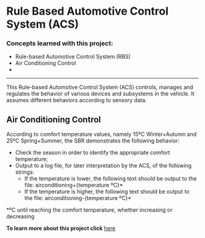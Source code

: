 # Rule Based Automotive Control System (ACS)

### Concepts learned with this project:
 
- Rule-based Automotive Control System (RBS)
- Air Conditioning Control
- 
---

This Rule-based Automotive Control System (ACS) controls, manages and regulates the behavior of various devices and subsystems in the vehicle. It assumes different behaviors according to sensory data.

## Air Conditioning Control

According to comfort temperature values, namely 15ºC Winter+Autumn and 25ºC
Spring+Summer, the SBR demonstrates the following behavior:

 - Check the season in order to identify the appropriate comfort temperature;
 - Output to a log file, for later interpretation by the ACS, of the following strings:
     - If the temperature is lower, the following text should be output to the file:
    airconditioning+{temperature ºC}*
     - If the temperature is higher, the following text should be output to the file:
    airconditioning-{temperature ºC}*
    
*ºC until reaching the comfort temperature, whether increasing or decreasing

**To learn more about this project click** [here](https://github.com/SusanaMarques/ACS-Rule-Based-Automotive-Control-System/blob/main/project_report.pdf) 
